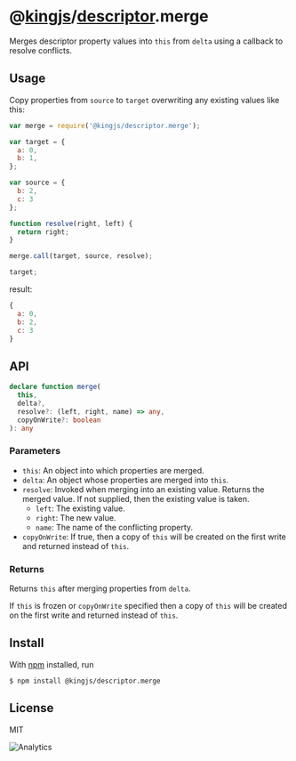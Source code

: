# @[kingjs](https://www.npmjs.com/package/kingjs)/[descriptor](https://www.npmjs.com/package/@kingjs/descriptor).merge
Merges descriptor property values into `this` from `delta` using a callback to resolve conflicts.
## Usage
Copy properties from `source` to `target` overwriting any existing values like this:
```js
var merge = require('@kingjs/descriptor.merge');

var target = { 
  a: 0,
  b: 1, 
};

var source = { 
  b: 2,
  c: 3
};

function resolve(right, left) { 
  return right; 
}

merge.call(target, source, resolve); 

target;
```
result:
```js
{
  a: 0,
  b: 2,
  c: 3
}
```
## API
```ts
declare function merge(
  this, 
  delta?, 
  resolve?: (left, right, name) => any,
  copyOnWrite?: boolean
): any
```
### Parameters
- `this`: An object into which properties are merged.
- `delta`: An object whose properties are merged into `this`.
- `resolve`: Invoked when merging into an existing value. Returns the merged value. If not supplied, then the existing value is taken.
  - `left`: The existing value.
  - `right`: The new value.
  - `name`: The name of the conflicting property.
- `copyOnWrite`: If true, then a copy of `this` will be created on the first write and returned instead of `this`.

### Returns
Returns `this` after merging properties from `delta`. 

If `this` is frozen or `copyOnWrite` specified then a copy of `this` will be created on the first write and returned instead of `this`.
## Install
With [npm](https://npmjs.org/) installed, run
```
$ npm install @kingjs/descriptor.merge
```
## License
MIT

![Analytics](https://analytics.kingjs.net/descriptor/merge)
